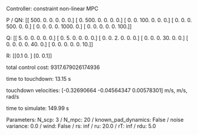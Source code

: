 Controller: constraint non-linear MPC

 P / QN:
 [[ 500.    0.    0.    0.    0.    0.]
 [   0.  500.    0.    0.    0.    0.]
 [   0.    0.  100.    0.    0.    0.]
 [   0.    0.    0.  500.    0.    0.]
 [   0.    0.    0.    0. 1000.    0.]
 [   0.    0.    0.    0.    0.  100.]]

 Q:
 [[ 5.  0.  0.  0.  0.  0.]
 [ 0.  5.  0.  0.  0.  0.]
 [ 0.  0.  2.  0.  0.  0.]
 [ 0.  0.  0. 30.  0.  0.]
 [ 0.  0.  0.  0. 40.  0.]
 [ 0.  0.  0.  0.  0. 10.]]

 R:
 [[0.1 0. ]
 [0.  0.1]]

 total control cost: 9317.679026174936

 time to touchdown: 13.15 s

 touchdown velocities: [-0.32690664 -0.04564347  0.00578301] m/s, m/s, rad/s

 time to simulate: 149.99 s

 Parameters: N_scp: 3 / N_mpc: 20 / known_pad_dynamics: False / noise variance: 0.0 / wind: False / rs: inf / ru: 20.0 / rT: inf / rdu: 5.0